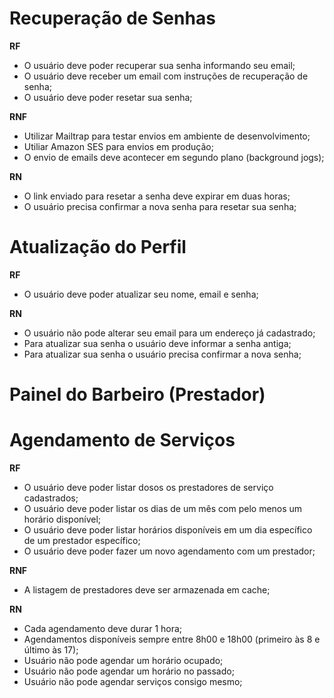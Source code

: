 # Recuperação de Senhas

**RF**

-   O usuário deve poder recuperar sua senha informando seu email;
-   O usuário deve receber um email com instruções de recuperação de senha;
-   O usuário deve poder resetar sua senha;

**RNF**

-   Utilizar Mailtrap para testar envios em ambiente de desenvolvimento;
-   Utiliar Amazon SES para envios em produção;
-   O envio de emails deve acontecer em segundo plano (background jogs);

**RN**

-   O link enviado para resetar a senha deve expirar em duas horas;
-   O usuário precisa confirmar a nova senha para resetar sua senha;

# Atualização do Perfil

**RF**

-   O usuário deve poder atualizar seu nome, email e senha;

**RN**

-   O usuário não pode alterar seu email para um endereço já cadastrado;
-   Para atualizar sua senha o usuário deve informar a senha antiga;
-   Para atualizar sua senha o usuário precisa confirmar a nova senha;

# Painel do Barbeiro (Prestador)

# Agendamento de Serviços

**RF**

-   O usuário deve poder listar dosos os prestadores de serviço cadastrados;
-   O usuário deve poder listar os dias de um mês com pelo menos um horário disponível;
-   O usuário deve poder listar horários disponíveis em um dia específico de um prestador específico;
-   O usuário deve poder fazer um novo agendamento com um prestador;

**RNF**

-   A listagem de prestadores deve ser armazenada em cache;

**RN**

-   Cada agendamento deve durar 1 hora;
-   Agendamentos disponíveis sempre entre 8h00 e 18h00 (primeiro às 8 e último às 17);
-   Usuário não pode agendar um horário ocupado;
-   Usuário não pode agendar um horário no passado;
-   Usuário não pode agendar serviços consigo mesmo;
